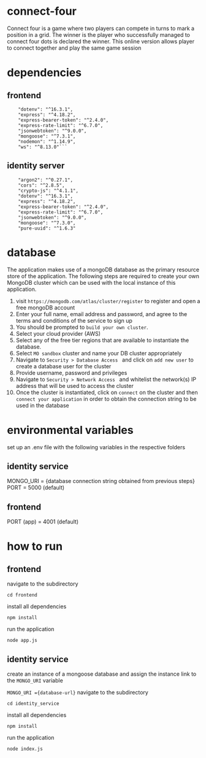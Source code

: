 # connect-four

Connect four is a game where two players can compete in turns to mark a position in a grid. The winner is the player who
successfully managed to connect four dots is declared the winner. This online version allows player to connect together and play
the same game session

# dependencies

## frontend

````"cookie-parser": "^1.4.6",
    "dotenv": "^16.3.1",
    "express": "^4.18.2",
    "express-bearer-token": "^2.4.0",
    "express-rate-limit": "^6.7.0",
    "jsonwebtoken": "^9.0.0",
    "mongoose": "^7.3.1",
    "nodemon": "^1.14.9",
    "ws": "^8.13.0"```
````

## identity server

```
    "argon2": "^0.27.1",
    "cors": "^2.8.5",
    "crypto-js": "^4.1.1",
    "dotenv": "^16.3.1",
    "express": "^4.18.2",
    "express-bearer-token": "^2.4.0",
    "express-rate-limit": "^6.7.0",
    "jsonwebtoken": "^9.0.0",
    "mongoose": "^7.3.0",
    "pure-uuid": "^1.6.3"

```

# database

The application makes use of a mongoDB database as the primary resource store of the application.
The following steps are required to create your own MongoDB cluster which can be used with the local instance of this application.

1. visit `https://mongodb.com/atlas/cluster/register` to register and open a free mongoDB account
2. Enter your full name, email address and password, and agree to the terms and conditions of the service to sign up
3. You should be prompted to `build your own cluster`.
4. Select your cloud provider (AWS)
5. Select any of the free tier regions that are available to instantiate the database.
6. Select `MO sandbox` cluster and name your DB cluster appropriately
7. Navigate to `Security > Database Access ` and click on `add new user` to create a database user for the cluster
8. Provide username, password and privileges
9. Navigate to `Security > Network Access ` and whitelist the network(s) IP address that will be used to access the cluster
10. Once the cluster is instantiated, click on `connect` on the cluster and then `connect your application` in order to obtain
    the connection string to be used in the database

# environmental variables

set up an .env file with the following variables in the respective folders

## identity service

MONGO_URI = {database connection string obtained from previous steps}
PORT = 5000 (default)

## frontend

PORT (app) = 4001 (default)

# how to run

## frontend

navigate to the subdirectory

`cd frontend`

install all dependencies

`npm install`

run the application

`node app.js`

## identity service

create an instance of a mongoose database and assign the instance link to the
`MONGO_URI` variable

`MONGO_URI ={database-url}`
navigate to the subdirectory

`cd identity_service`

install all dependencies

`npm install`

run the application

`node index.js`
